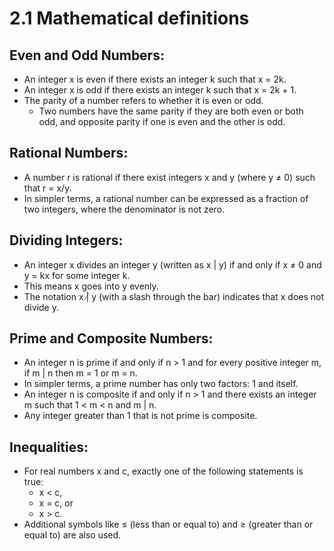 # 2.1 Mathematical definitions

## Even and Odd Numbers:

- An integer x is even if there exists an integer k such that x = 2k.
- An integer x is odd if there exists an integer k such that x = 2k + 1.
- The parity of a number refers to whether it is even or odd. 
    - Two numbers have the same parity if they are both even or both odd, and opposite parity if one is even and the other is odd.

## Rational Numbers:

- A number r is rational if there exist integers x and y (where y ≠ 0) such that r = x/y.
- In simpler terms, a rational number can be expressed as a fraction of two integers, where the denominator is not zero.


## Dividing Integers:

- An integer x divides an integer y (written as x | y) if and only if x ≠ 0 and y = kx for some integer k.
- This means x goes into y evenly.
- The notation x |̸ y (with a slash through the bar) indicates that x does not divide y.

## Prime and Composite Numbers:

- An integer n is prime if and only if n > 1 and for every positive integer m, if m | n then m = 1 or m = n.
- In simpler terms, a prime number has only two factors: 1 and itself.
- An integer n is composite if and only if n > 1 and there exists an integer m such that 1 < m < n and m | n.
- Any integer greater than 1 that is not prime is composite.


## Inequalities:

- For real numbers x and c, exactly one of the following statements is true: 
    - x < c, 
    - x = c, or 
    - x > c.
- Additional symbols like ≤ (less than or equal to) and ≥ (greater than or equal to) are also used.
